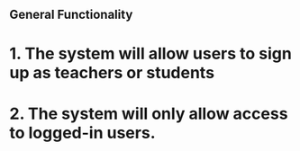 ## General Functionality

# 1. The system will allow users to sign up as teachers or students
# 2. The system will only allow access to logged-in users.


